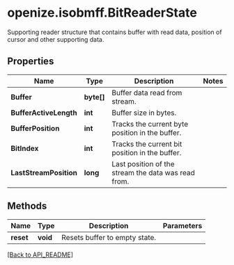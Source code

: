 # openize.isobmff.BitReaderState

Supporting reader structure that contains buffer with read data, position of cursor and other supporting data.

## Properties

Name | Type | Description | Notes
------------ | ------------- | ------------- | -------------
**Buffer** | **byte[]** | Buffer data read from stream. | 
**BufferActiveLength** | **int** | Buffer size in bytes. | 
**BufferPosition** | **int** | Tracks the current byte position in the buffer. | 
**BitIndex** | **int** | Tracks the current bit position in the buffer. | 
**LastStreamPosition** | **long** | Last position of the stream the data was read from. | 

## Methods

Name | Type | Description | Parameters
------------ | ------------- | ------------- | -------------
**reset** | **void** | Resets buffer to empty state. | 

[[Back to API_README]](API_README.md)
